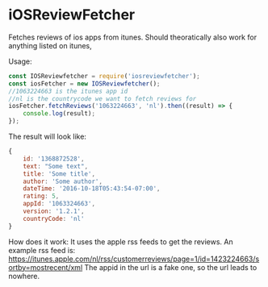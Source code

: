 # iOSReviewFetcher
Fetches reviews of ios apps from itunes. Should theoratically also work for anything listed on itunes,

Usage:

```javascript
const IOSReviewfetcher = require('iosreviewfetcher');
const iosFetcher = new IOSReviewfetcher();
//1063224663 is the itunes app id
//nl is the countrycode we want to fetch reviews for
iosFetcher.fetchReviews('1063224663', 'nl').then((result) => {
    console.log(result);
});
```

The result will look like:
```javascript
{ 
    id: '1368872528',
    text: "Some text",
    title: 'Some title',
    author: 'Some author',
    dateTime: '2016-10-18T05:43:54-07:00',
    rating: 5,
    appId: '1063324663',
    version: '1.2.1',
    countryCode: 'nl' 
}
```

How does it work:
It uses the apple rss feeds to get the reviews.
An example rss feed is: https://itunes.apple.com/nl/rss/customerreviews/page=1/id=1423224663/sortby=mostrecent/xml 
The appid in the url is a fake one, so the url leads to nowhere.